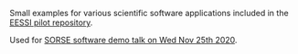 Small examples for various scientific software applications included in the [EESSI pilot repository](https://eessi.github.io/docs/pilot).

Used for [SORSE software demo talk on Wed Nov 25th 2020](https://sorse.github.io/programme/software-demos/event-028).
